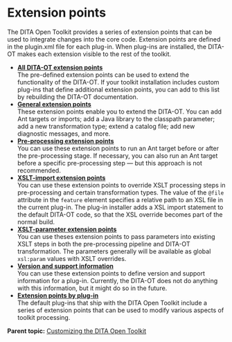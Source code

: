 # Extension points

The DITA Open Toolkit provides a series of extension points that can be used to integrate changes into the core code. Extension points are defined in the plugin.xml file for each plug-in. When plug-ins are installed, the DITA-OT makes each extension visible to the rest of the toolkit.

-   **[All DITA-OT extension points](../extension-points/all-extension-points.md)**  
The pre-defined extension points can be used to extend the functionality of the DITA-OT. If your toolkit installation includes custom plug-ins that define additional extension points, you can add to this list by rebuilding the DITA-OT documentation.
-   **[General extension points](../extension-points/plugin-extension-points-general.md)**  
These extension points enable you to extend the DITA-OT. You can add Ant targets or imports; add a Java library to the classpath parameter; add a new transformation type; extend a catalog file; add new diagnostic messages, and more.
-   **[Pre-processing extension points](../extension-points/plugin-extension-points-pre-processing.md)**  
You can use these extension points to run an Ant target before or after the pre-processing stage. If necessary, you can also run an Ant target before a specific pre-processing step — but this approach is not recommended.
-   **[XSLT-import extension points](../extension-points/plugin-extension-points-xslt-import.md)**  
You can use these extension points to override XSLT processing steps in pre-processing and certain transformation types. The value of the `@file` attribute in the `feature` element specifies a relative path to an XSL file in the current plug-in. The plug-in installer adds a XSL import statement to the default DITA-OT code, so that the XSL override becomes part of the normal build.
-   **[XSLT-parameter extension points](../extension-points/plugin-extension-points-xslt-parameters.md)**  
You can use theses extension points to pass parameters into existing XSLT steps in both the pre-processing pipeline and DITA-OT transformation. The parameters generally will be available as global `xsl:param` values with XSLT overrides.
-   **[Version and support information](../extension-points/plugin-extension-points-support.md)**  
You can use these extension points to define version and support information for a plug-in. Currently, the DITA-OT does not do anything with this information, but it might do so in the future.
-   **[Extension points by plug-in](../extension-points/extension-points-by-plugin.md)**  
The default plug-ins that ship with the DITA Open Toolkit include a series of extension points that can be used to modify various aspects of toolkit processing.

**Parent topic:** [Customizing the DITA Open Toolkit](../topics/extending-the-ot.md)

